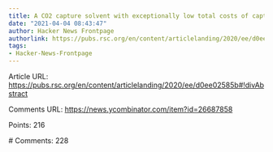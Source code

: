 ```yaml
---
title: A CO2 capture solvent with exceptionally low total costs of capture
date: "2021-04-04 08:43:47"
author: Hacker News Frontpage
authorlink: https://pubs.rsc.org/en/content/articlelanding/2020/ee/d0ee02585b#!divAbstract
tags:
- Hacker-News-Frontpage
---
```


<p>Article URL: <a href="https://pubs.rsc.org/en/content/articlelanding/2020/ee/d0ee02585b#!divAbstract">https://pubs.rsc.org/en/content/articlelanding/2020/ee/d0ee02585b#!divAbstract</a></p>
<p>Comments URL: <a href="https://news.ycombinator.com/item?id=26687858">https://news.ycombinator.com/item?id=26687858</a></p>
<p>Points: 216</p>
<p># Comments: 228</p>
